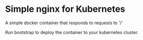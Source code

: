 # Simple nginx for Kubernetes

A simple docker container that responds to requests to '/'

Run bootstrap to deploy the container to your kubernetes cluster.  
